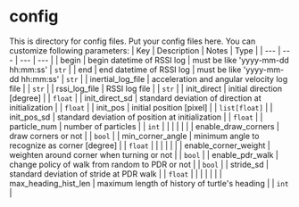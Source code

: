 # config

This is directory for config files.
Put your config files here.
You can customize following parameters:
| Key                  | Description                                       | Notes                              | Type          |
| ---                  | ---                                               | ---                                | ---           |
| begin                | begin datetime of RSSI log                        | must be like 'yyyy-mm-dd hh:mm:ss' | `str`         |
| end                  | end datetime of RSSI log                          | must be like 'yyyy-mm-dd hh:mm:ss' | `str`         |
| inertial_log_file    | acceleration and angular velocity log file        |                                    | `str`         |
| rssi_log_file        | RSSI log file                                     |                                    | `str`         |
| init_direct          | initial direction [degree]                        |                                    | `float`       |
| init_direct_sd       | standard deviation of direction at initialization |                                    | `float`       |
| init_pos             | initial position [pixel]                          |                                    | `list[float]` |
| init_pos_sd          | standard deviation of position at initialization  |                                    | `float`       |
| particle_num         | number of particles                               |                                    | `int`         |
|                      |                                                   |                                    |               |
| enable_draw_corners  | draw corners or not                               |                                    | `bool`        |
| min_corner_angle     | minimum angle to recognize as corner [degree]     |                                    | `float`       |
|                      |                                                   |                                    |               |
| enable_corner_weight | weighten around corner when turning or not        |                                    | `bool`        |
| enable_pdr_walk      | change policy of walk from random to PDR or not   |                                    | `bool`        |
| stride_sd            | standard deviation of stride at PDR walk          |                                    | `float`       |
|                      |                                                   |                                    |               |
| max_heading_hist_len | maximum length of history of turtle's heading     |                                    | `int`         |

